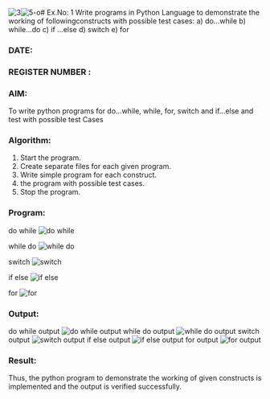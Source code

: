 ![3](https://github.com/user-attachments/assets/f61e4758-25f4-41d5-b79a-54376df43523)![5-o](https://github.com/user-attachments/assets/ae221f6e-2609-4516-b5fb-112ee65a9250)# Ex.No: 1 Write programs in Python Language to demonstrate the working of followingconstructs with possible test cases: a) do…while b) while…do c) if …else d) switch e) for 

### DATE:                                                                            
### REGISTER NUMBER : 

### AIM:  
To write python programs for do…while, while, for, switch and if…else and test with possible test 
Cases 

### Algorithm:
1. Start the program.
2. Create separate files for each given program.
3. Write simple program for each construct.
4.  the program with possible test cases.
5. Stop the program.
### Program:

do while ![do while](https://github.com/user-attachments/assets/67fb81a9-c22c-451b-a353-398ae5248c6f)

while do ![while do](https://github.com/user-attachments/assets/2fc6f108-277a-437a-9151-602ebc51d16f)

switch ![switch](https://github.com/user-attachments/assets/1b6bbd44-dfd0-4238-9822-9f71e13064c1)

if else ![if else](https://github.com/user-attachments/assets/416a0e56-e2f2-49d3-8656-7aeb85e1d4fb)

for ![for](https://github.com/user-attachments/assets/4dd160f0-c196-4820-8b9c-6adb7d723ba0)
































### Output:

do while output ![do while output](https://github.com/user-attachments/assets/c99a89f5-d955-48fc-a684-32cd9b8517ce)
while do output ![while do output](https://github.com/user-attachments/assets/664775ac-100f-4ec9-a53e-6c638ce37d86)
switch output  ![switch output](https://github.com/user-attachments/assets/4218a69b-5284-4058-aa27-1ef2737b745e)
if else output ![if else output](https://github.com/user-attachments/assets/770277dd-b96c-43d0-bdfa-64ea2996a83b)
for output ![for output](https://github.com/user-attachments/assets/3ec7bf9d-361e-4135-a4c6-ef2dde44c2cf)











### Result:
Thus, the python program to demonstrate the working of given constructs is implemented and the output is verified successfully.


